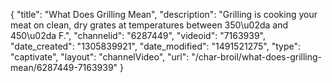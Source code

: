 {
    "title": "What Does Grilling Mean",
    "description": "Grilling is cooking your meat on clean, dry grates at temperatures between 350\u02da and 450\u02da F.",
    "channelid": "6287449",
    "videoid": "7163939",
    "date_created": "1305839921",
    "date_modified": "1491521275",
    "type": "captivate",
    "layout": "channelVideo",
    "url": "\/char-broil\/what-does-grilling-mean\/6287449-7163939"
}